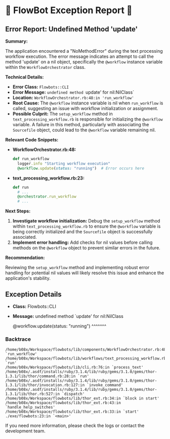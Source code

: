 # 🤖 FlowBot Exception Report 🤖


## Error Report: Undefined Method 'update'

**Summary:**

The application encountered a "NoMethodError" during the text processing workflow execution. The error message indicates an attempt to call the method 'update' on a nil object, specifically the `@workflow` instance variable within the `WorkflowOrchestrator` class. 

**Technical Details:**

* **Error Class:** `Flowbots::CLI`
* **Error Message:** `undefined method `update' for nil:NilClass`
* **Location:** `WorkflowOrchestrator.rb:48:in 'run_workflow'`
* **Root Cause:** The `@workflow` instance variable is nil when `run_workflow` is called, suggesting an issue with workflow initialization or assignment. 
* **Possible Culprit:** The `setup_workflow` method in `text_processing_workflow.rb` is responsible for initializing the `@workflow` variable.  A failure in this method, particularly with associating the `Sourcefile` object, could lead to the `@workflow` variable remaining nil.

**Relevant Code Snippets:**

* **WorkflowOrchestrator.rb:48:**
  ```ruby
  def run_workflow
    logger.info "Starting workflow execution"
    @workflow.update(status: "running")  # Error occurs here
  ```
* **text_processing_workflow.rb:23:**
  ```ruby
  def run
    # ...
    @orchestrator.run_workflow 
    # ...
  ```

**Next Steps:**

1. **Investigate workflow initialization:** Debug the `setup_workflow` method within `text_processing_workflow.rb` to ensure the `@workflow` variable is being correctly initialized and the `Sourcefile` object is successfully associated.
2. **Implement error handling:** Add checks for nil values before calling methods on the `@workflow` object to prevent similar errors in the future. 

**Recommendation:**

Reviewing the `setup_workflow` method and implementing robust error handling for potential nil values will likely resolve this issue and enhance the application's stability. 



## Exception Details

- **Class:** Flowbots::CLI
- **Message:** undefined method `update' for nil:NilClass

    @workflow.update(status: "running")
             ^^^^^^^

### Backtrace

```
/home/b08x/Workspace/flowbots/lib/components/WorkflowOrchestrator.rb:48:in `run_workflow'
/home/b08x/Workspace/flowbots/lib/workflows/text_processing_workflow.rb:23:in `run'
/home/b08x/Workspace/flowbots/lib/cli.rb:76:in `process_text'
/home/b08x/.asdf/installs/ruby/3.1.4/lib/ruby/gems/3.1.0/gems/thor-1.3.1/lib/thor/command.rb:28:in `run'
/home/b08x/.asdf/installs/ruby/3.1.4/lib/ruby/gems/3.1.0/gems/thor-1.3.1/lib/thor/invocation.rb:127:in `invoke_command'
/home/b08x/.asdf/installs/ruby/3.1.4/lib/ruby/gems/3.1.0/gems/thor-1.3.1/lib/thor.rb:527:in `dispatch'
/home/b08x/Workspace/flowbots/lib/thor_ext.rb:34:in `block in start'
/home/b08x/Workspace/flowbots/lib/thor_ext.rb:43:in `handle_help_switches'
/home/b08x/Workspace/flowbots/lib/thor_ext.rb:33:in `start'
./exe/flowbots:23:in `<main>'
```

If you need more information, please check the logs or contact the development team.
